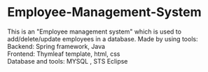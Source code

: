 # Employee-Management-System
This is an "Employee management system" which is used to add/delete/update employees in a database. Made by using tools: </br>
Backend: Spring framework, Java </br>
Frontend: Thymleaf template, html, css </br>
Database and tools: MYSQL , STS Eclipse </br>
